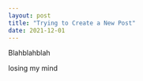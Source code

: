 ```yaml
---
layout: post
title: "Trying to Create a New Post"
date: 2021-12-01
---
```

Blahblahblah 

losing my mind
